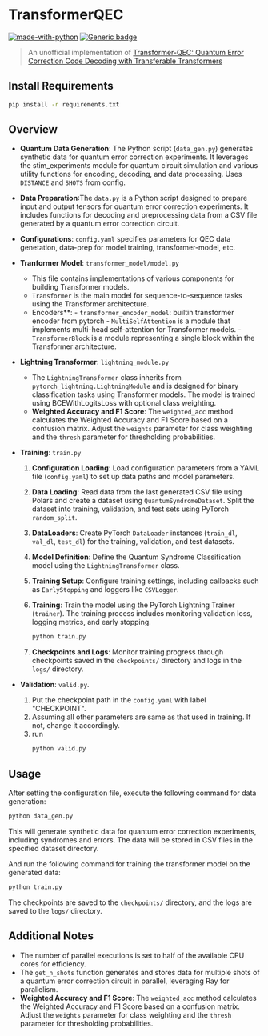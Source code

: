 # TransformerQEC

[![made-with-python](https://img.shields.io/badge/Made%20with-Python-1f425f.svg)](https://www.python.org/)
[![Generic badge](https://img.shields.io/badge/QuantumComputing-QEC-<COLOR>.svg)](https://shields.io/)

> An unofficial implementation of [Transformer-QEC: Quantum Error Correction Code Decoding with Transferable Transformers](https://arxiv.org/abs/2311.16082)

## Install Requirements

```bash
pip install -r requirements.txt
```

## Overview

 - **Quantum Data Generation**: The Python script (`data_gen.py`) generates synthetic data for quantum error correction experiments. It leverages the stim_experiments module for quantum circuit simulation and various utility functions for encoding, decoding, and data processing. Uses `DISTANCE` and `SHOTS` from config.

 - **Data Preparation**:The `data.py` is a Python script designed to prepare input and output tensors for quantum error correction experiments. It includes functions for decoding and preprocessing data from a CSV file generated by a quantum error correction circuit.

- **Configurations**: `config.yaml` specifies parameters for QEC data genetation, data-prep for model training, transformer-model, etc.

- **Tranformer Model**: `transformer_model/model.py`
    - This file contains implementations of various components for building Transformer models.
    - `Transformer` is the main model for sequence-to-sequence tasks using the Transformer architecture.
    - Encoders**:
            - `transformer_encoder_model`: builtin transformer encoder from pytorch
            - `MultiSelfAttention` is a module that implements multi-head self-attention for Transformer models.
            - `TransformerBlock` is a module representing a single block within the Transformer architecture. 

- **Lightning Transformer**: `lightning_module.py`
    - The `LightningTransformer` class inherits from `pytorch_lightning.LightningModule` and is designed for binary classification tasks using Transformer models. The model is trained using BCEWithLogitsLoss with optional class weighting.
    - **Weighted Accuracy and F1 Score**: The `weighted_acc` method calculates the Weighted Accuracy and F1 Score based on a confusion matrix. Adjust the `weights` parameter for class weighting and the `thresh` parameter for thresholding probabilities.

- **Training**: `train.py`
    1. **Configuration Loading**: Load configuration parameters from a YAML file (`config.yaml`) to set up data paths and model parameters.

    2. **Data Loading**: Read data from the last generated CSV file using Polars and create a dataset using `QuantumSyndromeDataset`. Split the dataset into training, validation, and test sets using PyTorch `random_split`.

    3. **DataLoaders**: Create PyTorch `DataLoader` instances (`train_dl`, `val_dl`, `test_dl`) for the training, validation, and test datasets.

    4. **Model Definition**: Define the Quantum Syndrome Classification model using the `LightningTransformer` class.

    5. **Training Setup**: Configure training settings, including callbacks such as `EarlyStopping` and loggers like `CSVLogger`.

    6. **Training**: Train the model using the PyTorch Lightning Trainer (`trainer`). The training process includes monitoring validation loss, logging metrics, and early stopping.
        ```bash
        python train.py
        ```
    
    7. **Checkpoints and Logs**: Monitor training progress through checkpoints saved in the `checkpoints/` directory and logs in the `logs/` directory.
            
- **Validation**: `valid.py`.
    1. Put the checkpoint path in the `config.yaml` with label "CHECKPOINT".
    2. Assuming all other parameters are same as that used in training. If not, change it accordingly.
    3. run
        ```bash
        python valid.py
        ```

## Usage

After setting the configuration file, execute the following command for data generation:

```python
python data_gen.py
```
This will generate synthetic data for quantum error correction experiments, including syndromes and errors. The data will be stored in CSV files in the specified dataset directory.

And run the following command for training the transformer model on the generated data:
```python
python train.py
```
The checkpoints are saved to the `checkpoints/` directory, and the logs are saved to the `logs/` directory.

## Additional Notes

- The number of parallel executions is set to half of the available CPU cores for efficiency.
- The `get_n_shots` function generates and stores data for multiple shots of a quantum error correction circuit in parallel, leveraging Ray for parallelism.
- **Weighted Accuracy and F1 Score**: The `weighted_acc` method calculates the Weighted Accuracy and F1 Score based on a confusion matrix. Adjust the `weights` parameter for class weighting and the `thresh` parameter for thresholding probabilities.